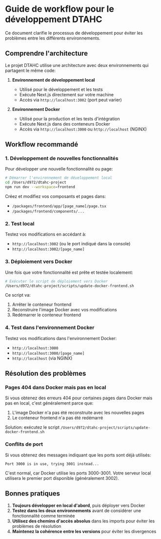 # Guide de workflow pour le développement DTAHC

Ce document clarifie le processus de développement pour éviter les problèmes entre les différents environnements.

## Comprendre l'architecture

Le projet DTAHC utilise une architecture avec deux environnements qui partagent le même code:

1. **Environnement de développement local** 
   - Utilisé pour le développement et les tests
   - Exécute Next.js directement sur votre machine
   - Accès via `http://localhost:3002` (port peut varier)

2. **Environnement Docker** 
   - Utilisé pour la production et les tests d'intégration
   - Exécute Next.js dans des conteneurs Docker
   - Accès via `http://localhost:3000` ou `http://localhost` (NGINX)

## Workflow recommandé

### 1. Développement de nouvelles fonctionnalités

Pour développer une nouvelle fonctionnalité ou page:

```bash
# Démarrer l'environnement de développement local
cd /Users/d972/dtahc-project
npm run dev --workspace=frontend
```

Créez et modifiez vos composants et pages dans:
- `/packages/frontend/app/[page_name]/page.tsx`
- `/packages/frontend/components/...`

### 2. Test local

Testez vos modifications en accédant à:
- `http://localhost:3002` (ou le port indiqué dans la console)
- `http://localhost:3002/[page_name]`

### 3. Déploiement vers Docker

Une fois que votre fonctionnalité est prête et testée localement:

```bash
# Exécuter le script de déploiement vers Docker
/Users/d972/dtahc-project/scripts/update-docker-frontend.sh
```

Ce script va:
1. Arrêter le conteneur frontend
2. Reconstruire l'image Docker avec vos modifications
3. Redémarrer le conteneur frontend

### 4. Test dans l'environnement Docker

Testez vos modifications dans l'environnement Docker:
- `http://localhost:3000`
- `http://localhost:3000/[page_name]`
- `http://localhost` (via NGINX)

## Résolution des problèmes

### Pages 404 dans Docker mais pas en local

Si vous obtenez des erreurs 404 pour certaines pages dans Docker mais pas en local, c'est généralement parce que:

1. L'image Docker n'a pas été reconstruite avec les nouvelles pages
2. Le conteneur frontend n'a pas été redémarré

Solution: exécutez le script `/Users/d972/dtahc-project/scripts/update-docker-frontend.sh`

### Conflits de port

Si vous obtenez des messages indiquant que les ports sont déjà utilisés:

```
Port 3000 is in use, trying 3001 instead...
```

C'est normal, car Docker utilise les ports 3000-3001. Votre serveur local utilisera le premier port disponible (généralement 3002).

## Bonnes pratiques

1. **Toujours développer en local d'abord**, puis déployer vers Docker
2. **Testez dans les deux environnements** avant de considérer une fonctionnalité comme terminée
3. **Utilisez des chemins d'accès absolus** dans les imports pour éviter les problèmes de résolution
4. **Maintenez la cohérence entre les versions** pour éviter les divergences